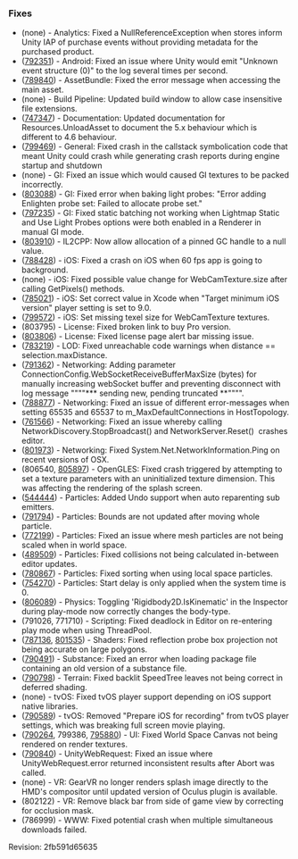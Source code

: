 ### Fixes

*   (none) - Analytics: Fixed a NullReferenceException when stores inform Unity IAP of purchase events without providing metadata for the purchased product.
*   ([792351](http://issuetracker.unity3d.com/issues/android-unknown-event-structure-0-is-spammed-in-amazon-kindle-fires-5th-gen-development-build-logs-non-stop)) - Android: Fixed an issue where Unity would emit "Unknown event structure (0)" to the log several times per second.
*   ([789840](http://issuetracker.unity3d.com/issues/error-message-when-accessing-the-main-asset)) - AssetBundle: Fixed the error message when accessing the main asset.
*   (none) - Build Pipeline: Updated build window to allow case insensitive file extensions.
*   ([747347](http://issuetracker.unity3d.com/issues/some-shader-combinations-dont-reload-texture-assets-when-reference-is-being-used)) - Documentation: Updated documentation for Resources.UnloadAsset to document the 5.x behaviour which is different to 4.6 behaviour.
*   ([799469](http://issuetracker.unity3d.com/issues/sometimes-unity-editor-osx-crashes-when-closing-it-after-idling)) - General: Fixed crash in the callstack symbolication code that meant Unity could crash while generating crash reports during engine startup and shutdown
*   (none) - GI: Fixed an issue which would caused GI textures to be packed incorrectly.
*   ([803088](http://issuetracker.unity3d.com/issues/commandbuffer-lightprobes-light-probe-information-is-not-visible-on-the-command-buffer-drawn-meshes)) - GI: Fixed error when baking light probes: "Error adding Enlighten probe set: Failed to allocate probe set."
*   ([797235](http://issuetracker.unity3d.com/issues/use-light-probes-setting-remains-enabled-when-the-object-is-marked-as-static)) - GI: Fixed static batching not working when Lightmap Static and Use Light Probes options were both enabled in a Renderer in manual GI mode.
*   ([803910](http://issuetracker.unity3d.com/issues/ios-il2cpp-application-crashes-when-calling-gchandle-dot-alloc-with-a-null-as-an-object-parameter)) - IL2CPP: Now allow allocation of a pinned GC handle to a null value.
*   ([788428](http://issuetracker.unity3d.com/issues/ios-setting-application-dot-targetframerate-to-60-in-start-or-awake-functions-causes-a-crash-on-ios-9)) - iOS: Fixed a crash on iOS when 60 fps app is going to background.
*   (none) - iOS: Fixed possible value change for WebCamTexture.size after calling GetPixels() methods.
*   ([785021](http://issuetracker.unity3d.com/issues/ios-xcode-deployement-target-in-xcode-is-9-dot-1-when-in-unity-set-to-9-dot-0)) - iOS: Set correct value in Xcode when "Target minimum iOS version" player setting is set to 9.0.
*   ([799572](http://issuetracker.unity3d.com/issues/ios-webcamtexture-does-not-work-when-trying-to-render-it-on-a-rawimage)) - iOS: Set missing texel size for WebCamTexture textures.
*   (803795) - License: Fixed broken link to buy Pro version.
*   ([803806](http://issuetracker.unity3d.com/issues/error-message-appears-on-the-next-window-not-where-it-occurs)) - License: Fixed license page alert bar missing issue.
*   ([783219](http://issuetracker.unity3d.com/issues/lod-code-supposed-to-be-unreachable-error-in-the-console)) - LOD: Fixed unreachable code warnings when distance == selection.maxDistance.
*   ([791362](http://issuetracker.unity3d.com/issues/websocket-library-you-use-prints-a-star-star-star-sending-new-pending-truncated-star-star-error-when-queue-becomes-full-and-disconnects-clients)) - Networking: Adding parameter ConnectionConfig.WebSocketReceiveBufferMaxSize (bytes) for manually increasing webSocket buffer and preventing disconnect with log message """"\*\*\* sending new, pending truncated \*\*"""".
*   ([788877](http://issuetracker.unity3d.com/issues/different-error-messages-when-setting-65535-and-65537-to-m-maxdefaultconnections-in-hosttopology)) - Networking: Fixed an issue of different error-messages when setting 65535 and 65537 to m\_MaxDefaultConnections in HostTopology.
*   ([761566](http://issuetracker.unity3d.com/issues/unet-calling-networkdiscovery-dot-stopbroadcast-and-networkserver-dot-reset-crashes-editor)) - Networking: Fixed an issue whereby calling  NetworkDiscovery.StopBroadcast() and NetworkServer.Reset()  crashes editor.
*   ([801973](http://issuetracker.unity3d.com/issues/system-dot-net-dot-networkinformation-dot-ping-returns-null)) - Networking: Fixed System.Net.NetworkInformation.Ping on recent versions of OSX.
*   (806540, [805897](http://issuetracker.unity3d.com/issues/android-the-splash-screen-is-not-working-anymore)) - OpenGLES: Fixed crash triggered by attempting to set a texture parameters with an uninitialized texture dimension. This was affecting the rendering of the splash screen.
*   ([544444](http://issuetracker.unity3d.com/issues/undo-undo-does-not-cancel-reparent-of-sub-emitters)) - Particles: Added Undo support when auto reparenting sub emitters.
*   ([791794](http://issuetracker.unity3d.com/issues/shuriken-particle-system-bounds-are-not-updated-after-moving-whole-particle)) - Particles: Bounds are not updated after moving whole particle.
*   ([772199](http://issuetracker.unity3d.com/issues/shuriken-meshes-are-not-scaled-at-all-on-world-simulation-space)) - Particles: Fixed an issue where mesh particles are not being scaled when in world space.
*   ([489509](http://issuetracker.unity3d.com/issues/plane-collision-causes-erratic-behaviour-in-editor-mode)) - Particles: Fixed collisions not being calculated in-between editor updates.
*   ([780867](http://issuetracker.unity3d.com/issues/shuriken-rendering-order-changes-when-particles-die)) - Particles: Fixed sorting when using local space particles.
*   ([754270](http://issuetracker.unity3d.com/issues/shuriken-particlesystem-dot-pause-resets-start-delay)) - Particles: Start delay is only applied when the system time is 0.
*   ([806089](http://issuetracker.unity3d.com/issues/physics2d-toggling-iskinematic-in-inspector-when-game-is-running-has-no-impact-on-game-object)) - Physics: Toggling 'Rigidbody2D.IsKinematic' in the Inspector during play-mode now correctly changes the body-type.
*   (791026, 771710) - Scripting: Fixed deadlock in Editor on re-entering play mode when using ThreadPool.
*   ([787136](http://issuetracker.unity3d.com/issues/mobile-reflection-probes-on-mobile-devices-are-reflecting-distorted), [801535](http://issuetracker.unity3d.com/issues/5-dot-3-5f1-breaks-box-projection-due-to-change-in-unitystandardcore-dot-cginc)) - Shaders: Fixed reflection probe box projection not being accurate on large polygons.
*   ([790491](http://issuetracker.unity3d.com/issues/substances-importing-substance-from-asset-store-and-adding-it-to-go-throws-multiple-errors)) - Substance: Fixed an error when loading package file containing an old version of a substance file.
*   ([790798](http://issuetracker.unity3d.com/issues/graphics-directional-light-passes-through-the-tree-leafs-making-them-abnormally-lit)) - Terrain: Fixed backlit SpeedTree leaves not being correct in deferred shading.
*   (none) - tvOS: Fixed tvOS player support depending on iOS support native libraries.
*   ([790589](http://issuetracker.unity3d.com/issues/tvos-playfullscreenmovie-broken-on-apple-tv)) - tvOS: Removed "Prepare iOS for recording" from tvOS player settings, which was breaking full screen movie playing.
*   ([790264](http://issuetracker.unity3d.com/issues/ui-elements-arent-rendered-to-rendertexture), 799386, [795880](http://issuetracker.unity3d.com/issues/world-space-canvas-arent-rendered-to-render-texture)) - UI: Fixed World Space Canvas not being rendered on render textures.
*   ([790840](http://issuetracker.unity3d.com/issues/unitywebrequest-dot-error-returns-inconsistent-results-after-abort-is-called)) - UnityWebRequest: Fixed an issue where UnityWebRequest.error returned inconsistent results after Abort was called.
*   (none) - VR: GearVR no longer renders splash image directly to the HMD's compositor until updated version of Oculus plugin is available.
*   (802122) - VR: Remove black bar from side of game view by correcting for occlusion mask.
*   (786999) - WWW: Fixed potential crash when multiple simultaneous downloads failed.

Revision: 2fb591d65635
